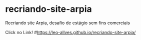 # recriando-site-arpia
 Recriando site Arpia, desafio de estágio sem fins comerciais

Click no Link!
#https://leo-allves.github.io/recriando-site-arpia/
